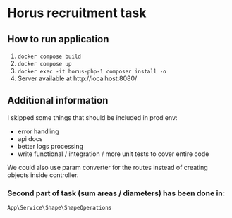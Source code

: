 # Horus recruitment task

## How to run application

1. `docker compose build`
2. `docker compose up`
3. `docker exec -it horus-php-1 composer install -o`
4. Server available at http://localhost:8080/

## Additional information

I skipped some things that should be included in prod env:
- error handling
- api docs
- better logs processing
- write functional / integration / more unit tests to cover entire code

We could also use param converter for the routes instead of creating objects inside controller.

### Second part of task (sum areas / diameters) has been done in:
`App\Service\Shape\ShapeOperations`